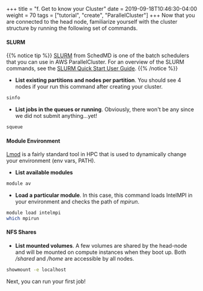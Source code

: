 +++
title = "f. Get to know your Cluster"
date = 2019-09-18T10:46:30-04:00
weight = 70
tags = ["tutorial", "create", "ParallelCluster"]
+++
Now that you are connected to the head node, familiarize yourself with the cluster structure by running the following set of commands.

#### SLURM

{{% notice tip %}}
[SLURM](https://slurm.schedmd.com) from SchedMD is one of the batch schedulers that you can use in AWS ParallelCluster. For an overview of the SLURM commands, see the [SLURM Quick Start User Guide](https://slurm.schedmd.com/quickstart.html).
{{% /notice %}}

- **List existing partitions and nodes per partition**. You should see 4 nodes if your run this command after creating your cluster.
```bash
sinfo
```
- **List jobs in the queues or running**. Obviously, there won't be any since we did not submit anything...yet!
```bash
squeue
```

#### Module Environment

[Lmod](https://lmod.readthedocs.io/en/latest/) is a fairly standard tool in HPC that is used to dynamically change your environment (env vars, PATH).

- **List available modules**
```bash
module av
```
- **Load a particular module**. In this case, this command loads IntelMPI in your environment and checks the path of *mpirun*.
```bash
module load intelmpi
which mpirun
```

#### NFS Shares

- **List mounted volumes**. A few volumes are shared by the head-node and will be mounted on compute instances when they boot up. Both */shared* and */home* are accessible by all nodes.
```bash
showmount -e localhost
```

Next, you can run your first job!
